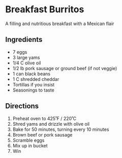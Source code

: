 # Breakfast Burritos

A filling and nutritious breakfast with a Mexican flair

## Ingredients

* 7 eggs
* 3 large yams
* 1/4 C olive oil
* 1/2 lb pork sausage or ground beef (if not veggie)
* 1 can black beans
* 1 C shredded cheddar
* Tortillas if you insist
* Seasonings to taste

## Directions

1. Preheat oven to 425˚F / 220˚C
2. Shred yams and drizzle with olive oil
3. Bake for 50 minutes, turning every 10 minutes
4. Brown beef or pork sausage
5. Scramble eggs
6. Mix up in bucket
7. Win
